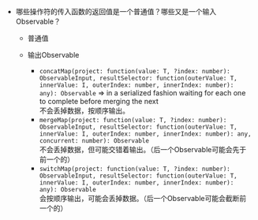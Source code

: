 + 哪些操作符的传入函数的返回值是一个普通值？哪些又是一个输入Observable？
  + 普通值

  + 输出Observable
      + `concatMap(project: function(value: T, ?index: number): ObservableInput, resultSelector: function(outerValue: T, innerValue: I, outerIndex: number, innerIndex: number): any): Observable`
      => in a serialized fashion waiting for each one to complete before merging the next  
       不会丢掉数据，按顺序输出。  
      + `mergeMap(project: function(value: T, ?index: number): ObservableInput, resultSelector: function(outerValue: T, innerValue: I, outerIndex: number, innerIndex: number): any, concurrent: number): Observable`  
       不会丢掉数据，但可能交错着输出。（后一个Observable可能会先于前一个的）  
      + `switchMap(project: function(value: T, ?index: number): ObservableInput, resultSelector: function(outerValue: T, innerValue: I, outerIndex: number, innerIndex: number): any): Observable`  
       会按顺序输出，可能会丢掉数据。（后一个Observable可能会截断前一个的）  
